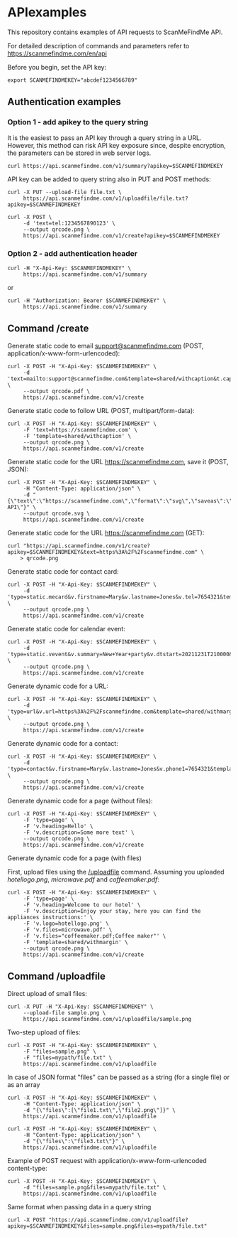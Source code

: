 # APIexamples

This repository contains examples of API requests to ScanMeFindMe API.

For detailed description of commands and parameters refer to https://scanmefindme.com/en/api

Before you begin, set the API key:

```shell
export SCANMEFINDMEKEY="abcdef1234566789"
```

## Authentication examples

### Option 1 - add apikey to the query string

It is the easiest to pass an API key through a query string in a URL.
However, this method can risk API key exposure since, despite encryption,
the parameters can be stored in web server logs.

```shell
curl https://api.scanmefindme.com/v1/summary?apikey=$SCANMEFINDMEKEY
```

API key can be added to query string also in PUT and POST methods:

```shell
curl -X PUT --upload-file file.txt \
     https://api.scanmefindme.com/v1/uploadfile/file.txt?apikey=$SCANMEFINDMEKEY
```

```shell
curl -X POST \
     -d 'text=tel:1234567890123' \
     --output qrcode.png \
     https://api.scanmefindme.com/v1/create?apikey=$SCANMEFINDMEKEY
```

### Option 2 - add authentication header

```shell
curl -H "X-Api-Key: $SCANMEFINDMEKEY" \
     https://api.scanmefindme.com/v1/summary
```

or

```shell
curl -H "Authorization: Bearer $SCANMEFINDMEKEY" \
     https://api.scanmefindme.com/v1/summary
```

## Command /create

Generate static code to email support@scanmefindme.com (POST, application/x-www-form-urlencoded):
```shell
curl -X POST -H "X-Api-Key: $SCANMEFINDMEKEY" \
     -d 'text=mailto:support@scanmefindme.com&template=shared/withcaption&t.caption=EMAIL+US&format=pdf&width=5cm&dpi=300' \
     --output qrcode.pdf \
     https://api.scanmefindme.com/v1/create
```

Generate static code to follow URL (POST, multipart/form-data):
```shell
curl -X POST -H "X-Api-Key: $SCANMEFINDMEKEY" \
     -F 'text=https://scanmefindme.com' \
     -F 'template=shared/withcaption' \
     --output qrcode.png \
     https://api.scanmefindme.com/v1/create
```

Generate static code for the URL https://scanmefindme.com, save it (POST, JSON):
```shell
curl -X POST -H "X-Api-Key: $SCANMEFINDMEKEY" \
     -H "Content-Type: application/json" \
     -d "{\"text\":\"https://scanmefindme.com\",\"format\":\"svg\",\"saveas\":\"Testing API\"}" \
     --output qrcode.svg \
     https://api.scanmefindme.com/v1/create
```

Generate static code for the URL https://scanmefindme.com (GET):
```shell
curl "https://api.scanmefindme.com/v1/create?apikey=$SCANMEFINDMEKEY&text=https%3A%2F%2Fscanmefindme.com" \
    > qrcode.png
```

Generate static code for contact card:
```shell
curl -X POST -H "X-Api-Key: $SCANMEFINDMEKEY" \
     -d 'type=static.mecard&v.firstname=Mary&v.lastname=Jones&v.tel=7654321&template=shared/withmargin' \
     --output qrcode.png \
     https://api.scanmefindme.com/v1/create
```

Generate static code for calendar event:
```shell
curl -X POST -H "X-Api-Key: $SCANMEFINDMEKEY" \
     -d 'type=static.vevent&v.summary=New+Year+party&v.dtstart=20211231T210000&v.duration=PT5H&template=shared/withmargin' \
     --output qrcode.png \
     https://api.scanmefindme.com/v1/create
```

Generate dynamic code for a URL:
```shell
curl -X POST -H "X-Api-Key: $SCANMEFINDMEKEY" \
     -d 'type=url&v.url=https%3A%2F%2Fscanmefindme.com&template=shared/withmargin' \
     --output qrcode.png \
     https://api.scanmefindme.com/v1/create
```

Generate dynamic code for a contact:
```shell
curl -X POST -H "X-Api-Key: $SCANMEFINDMEKEY" \
     -d 'type=contact&v.firstname=Mary&v.lastname=Jones&v.phone1=7654321&template=shared/withmargin' \
     --output qrcode.png \
     https://api.scanmefindme.com/v1/create
```

Generate dynamic code for a page (without files):

```shell
curl -X POST -H "X-Api-Key: $SCANMEFINDMEKEY" \
     -F 'type=page' \
     -F 'v.heading=Hello' \
     -F 'v.description=Some more text' \
     --output qrcode.png \
     https://api.scanmefindme.com/v1/create
```

Generate dynamic code for a page (with files)

First, upload files using the [/uploadfile](#command-uploadfile) command. Assuming you uploaded
*hotellogo.png*, *microwave.pdf* and *coffeemaker.pdf*:

```shell
curl -X POST -H "X-Api-Key: $SCANMEFINDMEKEY" \
     -F 'type=page' \
     -F 'v.heading=Welcome to our hotel' \
     -F 'v.description=Enjoy your stay, here you can find the appliances instructions:' \
     -F 'v.logo=hotellogo.png' \
     -F 'v.files=microwave.pdf' \
     -F 'v.files="coffeemaker.pdf;Coffee maker"' \
     -F 'template=shared/withmargin' \
     --output qrcode.png \
     https://api.scanmefindme.com/v1/create
```


## Command /uploadfile

Direct upload of small files:

```shell
curl -X PUT -H "X-Api-Key: $SCANMEFINDMEKEY" \
     --upload-file sample.png \
     https://api.scanmefindme.com/v1/uploadfile/sample.png
```

Two-step upload of files:

```shell
curl -X POST -H "X-Api-Key: $SCANMEFINDMEKEY" \
     -F "files=sample.png" \
     -F "files=mypath/file.txt" \
     https://api.scanmefindme.com/v1/uploadfile
```

In case of JSON format "files" can be passed as a string (for a single file) or as an array
```shell
curl -X POST -H "X-Api-Key: $SCANMEFINDMEKEY" \
     -H "Content-Type: application/json" \
     -d "{\"files\":[\"file1.txt\",\"file2.png\"]}" \
     https://api.scanmefindme.com/v1/uploadfile

curl -X POST -H "X-Api-Key: $SCANMEFINDMEKEY" \
     -H "Content-Type: application/json" \
     -d "{\"files\":\"file3.txt\"}" \
     https://api.scanmefindme.com/v1/uploadfile
```

Example of POST request with application/x-www-form-urlencoded content-type:
```shell
curl -X POST -H "X-Api-Key: $SCANMEFINDMEKEY" \
     -d "files=sample.png&files=mypath/file.txt" \
     https://api.scanmefindme.com/v1/uploadfile
```

Same format when passing data in a query string
```shell
curl -X POST "https://api.scanmefindme.com/v1/uploadfile?apikey=$SCANMEFINDMEKEY&files=sample.png&files=mypath/file.txt"
```
